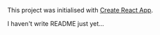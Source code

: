 This project was initialised with [Create React App](https://github.com/facebookincubator/create-react-app).

I haven't write README just yet...